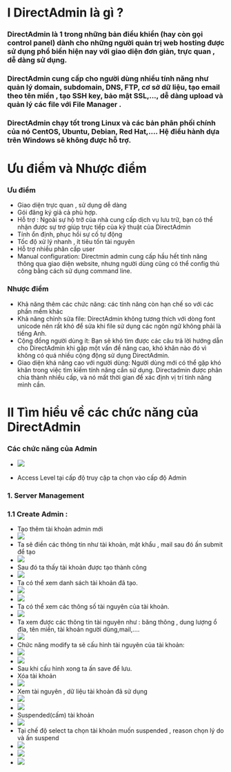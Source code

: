 # I DirectAdmin là gì ?
### DirectAdmin là 1 trong những bản điều khiển (hay còn gọi control panel) dành cho những người quản trị web hosting được sử dụng phổ biến hiện nay với giao diện đơn giản, trực quan , dễ dàng sử dụng. 
###  DirectAdmin cung cấp cho người dùng nhiều tính năng như quản lý domain, subdomain, DNS, FTP, cơ sở dữ liệu, tạo email theo tên miền , tạo SSH key, bảo mật SSL,..., dễ dàng upload và quản lý các file với File Manager .

### DirectAdmin chạy tốt trong Linux và các bản phân phối chính của nó CentOS, Ubuntu, Debian, Red Hat,.... Hệ điều hành dựa trên Windows sẽ không được hỗ trợ.

# Ưu điểm và Nhược điểm
### Ưu điểm 
- Giao diện trực quan , sử dụng dễ dàng 
- Gói đăng ký giả cả phù hợp.
- Hỗ trợ : Ngoài sự hộ trỡ của nhà cung cấp dịch vụ lưu trữ, bạn có thể nhận được sự trợ giúp trực tiếp của kỹ thuật của  DirectAdmin
- Tính ổn định, phục hồi sự cố tự động
- Tốc độ xử lý nhanh , ít tiêu tốn tài nguyên
- Hỗ trợ nhiều phân cấp user
- Manual configuration: Directmin admin cung cấp hầu hết tính năng thông qua giao diện website, nhưng người dùng cũng có thể config thủ công bằng cách sử dụng command line.
### Nhược điểm
- Khả năng thêm các chức năng: các tính năng còn hạn chế so với các phần mềm khác
- Khả năng chỉnh sửa file: DirectAdmin không tương thích với dòng font unicode nên rất khó để sửa khi file sử dụng các ngôn ngữ không phải là tiếng Anh.
- Cộng đồng người dùng ít: Bạn sẽ khó tìm được các câu trả lời hướng dẫn cho DirectAdmin khi gặp một vấn đề nâng cao, khó khăn nào đó vì không có quá nhiều cộng động sử dụng DirectAdmin.
- Giao diện khá nâng cao với người dùng: Người dùng mới có thể gặp khó khăn trong việc tìm kiếm tính năng cần sử dụng. Directadmin được phân chia thành nhiều cấp, và nó mất thời gian để xác định vị trí tính năng mình cần.


# II Tìm hiểu về các chức năng của DirectAdmin
### Các chức năng của Admin 

- <img src="img/8.PNG">

- Access Level tại cấp độ truy cập ta chọn vào cấp độ Admin

###  1. Server Management
### 1.1 Create Admin :
- Tạo thêm tài khoản admin mới
- <img src="img/9.PNG">
- Ta sẽ điền các thông tin như tài khoản, mật khẩu , mail  sau đó ấn submit để tạo
- <img src="img/10.PNG">
- Sau đó ta thấy tài khoản được tạo thành công
- <img src="img/11.PNG">
- Ta có thể xem danh sách tài khoản đã tạo.
- <img src="img/12.PNG">
- <img src="img/13.PNG">
- Ta có thể xem các thông số tài nguyên của tài khoản.
- <img src="img/14.PNG">
- Ta xem được các thông tin tài nguyên như : băng thông , dung lượng ổ đĩa, tên miền, tài khoản người dùng,mail,....
- <img src="img/15.PNG">
- Chức năng modify ta sẽ cấu hình tài nguyên của tài khoản:
- <img src="img/16.PNG">
- <img src="img/17.PNG">
- Sau khi cấu hình xong ta ấn save để lưu.
- Xóa tài khoản 
- <img src="img/18.PNG">
- Xem tài nguyên , dữ liệu tài khoản đã sử dụng
- <img src="img/19.PNG">
- <img src="img/20.PNG">
- Suspended(cấm) tài khoản
- <img src="img/22.PNG">
- Tại chế độ select ta chọn tài khoản muốn suspended , reason chọn lý do và ấn suspend
- <img src="img/23.PNG">
- <img src="img/24.PNG">
- <img src="img/55.PNG">





























